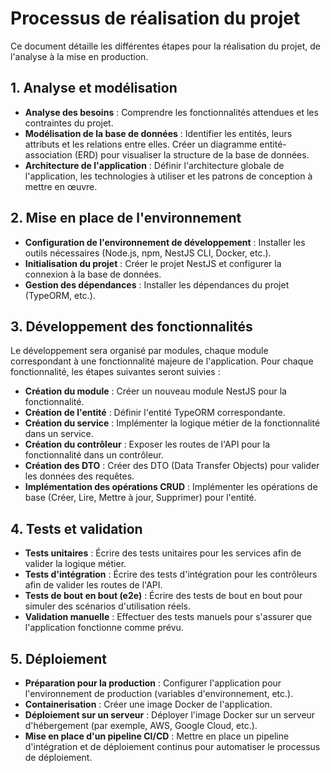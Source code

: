# Processus de réalisation du projet

Ce document détaille les différentes étapes pour la réalisation du projet, de l'analyse à la mise en production.

## 1. Analyse et modélisation

- **Analyse des besoins** : Comprendre les fonctionnalités attendues et les contraintes du projet.
- **Modélisation de la base de données** : Identifier les entités, leurs attributs et les relations entre elles. Créer un diagramme entité-association (ERD) pour visualiser la structure de la base de données.
- **Architecture de l'application** : Définir l'architecture globale de l'application, les technologies à utiliser et les patrons de conception à mettre en œuvre.

## 2. Mise en place de l'environnement

- **Configuration de l'environnement de développement** : Installer les outils nécessaires (Node.js, npm, NestJS CLI, Docker, etc.).
- **Initialisation du projet** : Créer le projet NestJS et configurer la connexion à la base de données.
- **Gestion des dépendances** : Installer les dépendances du projet (TypeORM, etc.).

## 3. Développement des fonctionnalités

Le développement sera organisé par modules, chaque module correspondant à une fonctionnalité majeure de l'application. Pour chaque fonctionnalité, les étapes suivantes seront suivies :

- **Création du module** : Créer un nouveau module NestJS pour la fonctionnalité.
- **Création de l'entité** : Définir l'entité TypeORM correspondante.
- **Création du service** : Implémenter la logique métier de la fonctionnalité dans un service.
- **Création du contrôleur** : Exposer les routes de l'API pour la fonctionnalité dans un contrôleur.
- **Création des DTO** : Créer des DTO (Data Transfer Objects) pour valider les données des requêtes.
- **Implémentation des opérations CRUD** : Implémenter les opérations de base (Créer, Lire, Mettre à jour, Supprimer) pour l'entité.

## 4. Tests et validation

- **Tests unitaires** : Écrire des tests unitaires pour les services afin de valider la logique métier.
- **Tests d'intégration** : Écrire des tests d'intégration pour les contrôleurs afin de valider les routes de l'API.
- **Tests de bout en bout (e2e)** : Écrire des tests de bout en bout pour simuler des scénarios d'utilisation réels.
- **Validation manuelle** : Effectuer des tests manuels pour s'assurer que l'application fonctionne comme prévu.

## 5. Déploiement

- **Préparation pour la production** : Configurer l'application pour l'environnement de production (variables d'environnement, etc.).
- **Containerisation** : Créer une image Docker de l'application.
- **Déploiement sur un serveur** : Déployer l'image Docker sur un serveur d'hébergement (par exemple, AWS, Google Cloud, etc.).
- **Mise en place d'un pipeline CI/CD** : Mettre en place un pipeline d'intégration et de déploiement continus pour automatiser le processus de déploiement.
